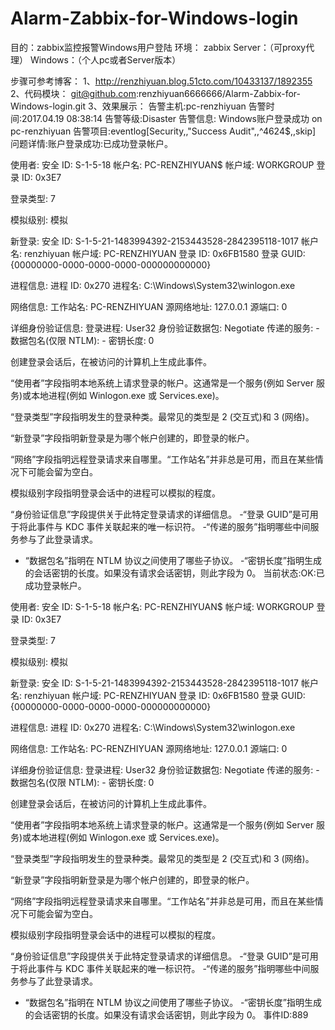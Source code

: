 # Alarm-Zabbix-for-Windows-login
目的：zabbix监控报警Windows用户登陆
环境：
zabbix Server：（可proxy代理）
Windows：（个人pc或者Server版本）

步骤可参考博客：
1、http://renzhiyuan.blog.51cto.com/10433137/1892355
2、代码模块：
git@github.com:renzhiyuan6666666/Alarm-Zabbix-for-Windows-login.git
3、效果展示：
告警主机:pc-renzhiyuan
告警时间:2017.04.19 08:38:14
告警等级:Disaster
告警信息: Windows账户登录成功 on pc-renzhiyuan
告警项目:eventlog[Security,,"Success Audit",,^4624$,,skip]
问题详情:账户登录成功:已成功登录帐户。

使用者:
安全 ID:	S-1-5-18
帐户名:	PC-RENZHIYUAN$
帐户域:	WORKGROUP
登录 ID:	0x3E7

登录类型:	7

模拟级别:	模拟

新登录:
安全 ID:	S-1-5-21-1483994392-2153443528-2842395118-1017
帐户名:	renzhiyuan
帐户域:	PC-RENZHIYUAN
登录 ID:	0x6FB1580
登录 GUID:	{00000000-0000-0000-0000-000000000000}

进程信息:
进程 ID:	0x270
进程名:	C:\Windows\System32\winlogon.exe

网络信息:
工作站名:	PC-RENZHIYUAN
源网络地址:	127.0.0.1
源端口:	0

详细身份验证信息:
登录进程:	User32 
身份验证数据包:	Negotiate
传递的服务:	-
数据包名(仅限 NTLM):	-
密钥长度:	0

创建登录会话后，在被访问的计算机上生成此事件。

“使用者”字段指明本地系统上请求登录的帐户。这通常是一个服务(例如 Server 服务)或本地进程(例如 Winlogon.exe 或 Services.exe)。

“登录类型”字段指明发生的登录种类。最常见的类型是 2 (交互式)和 3 (网络)。

“新登录”字段指明新登录是为哪个帐户创建的，即登录的帐户。

“网络”字段指明远程登录请求来自哪里。“工作站名”并非总是可用，而且在某些情况下可能会留为空白。

模拟级别字段指明登录会话中的进程可以模拟的程度。

“身份验证信息”字段提供关于此特定登录请求的详细信息。
-“登录 GUID”是可用于将此事件与 KDC 事件关联起来的唯一标识符。
-“传递的服务”指明哪些中间服务参与了此登录请求。
- “数据包名”指明在 NTLM 协议之间使用了哪些子协议。
-“密钥长度”指明生成的会话密钥的长度。如果没有请求会话密钥，则此字段为 0。
当前状态:OK:已成功登录帐户。

使用者:
安全 ID:	S-1-5-18
帐户名:	PC-RENZHIYUAN$
帐户域:	WORKGROUP
登录 ID:	0x3E7

登录类型:	7

模拟级别:	模拟

新登录:
安全 ID:	S-1-5-21-1483994392-2153443528-2842395118-1017
帐户名:	renzhiyuan
帐户域:	PC-RENZHIYUAN
登录 ID:	0x6FB1580
登录 GUID:	{00000000-0000-0000-0000-000000000000}

进程信息:
进程 ID:	0x270
进程名:	C:\Windows\System32\winlogon.exe

网络信息:
工作站名:	PC-RENZHIYUAN
源网络地址:	127.0.0.1
源端口:	0

详细身份验证信息:
登录进程:	User32 
身份验证数据包:	Negotiate
传递的服务:	-
数据包名(仅限 NTLM):	-
密钥长度:	0

创建登录会话后，在被访问的计算机上生成此事件。

“使用者”字段指明本地系统上请求登录的帐户。这通常是一个服务(例如 Server 服务)或本地进程(例如 Winlogon.exe 或 Services.exe)。

“登录类型”字段指明发生的登录种类。最常见的类型是 2 (交互式)和 3 (网络)。

“新登录”字段指明新登录是为哪个帐户创建的，即登录的帐户。

“网络”字段指明远程登录请求来自哪里。“工作站名”并非总是可用，而且在某些情况下可能会留为空白。

模拟级别字段指明登录会话中的进程可以模拟的程度。

“身份验证信息”字段提供关于此特定登录请求的详细信息。
-“登录 GUID”是可用于将此事件与 KDC 事件关联起来的唯一标识符。
-“传递的服务”指明哪些中间服务参与了此登录请求。
- “数据包名”指明在 NTLM 协议之间使用了哪些子协议。
-“密钥长度”指明生成的会话密钥的长度。如果没有请求会话密钥，则此字段为 0。
事件ID:889
